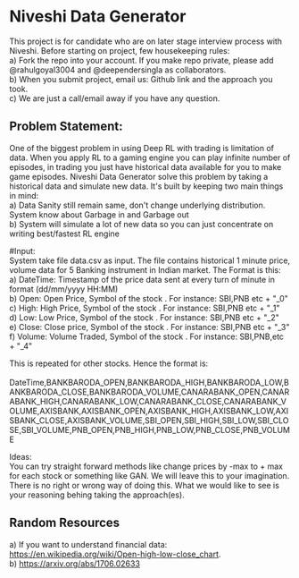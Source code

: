 # Niveshi Data Generator
This project is for candidate who are on later stage interview process with Niveshi. Before starting on project, few housekeeping rules:
<br>a) Fork the repo into your account. If you make repo private, please add @rahulgoyal3004 and @deependersingla as collaborators.<br>
b) When you submit project, email us: Github link and the approach you took.<br>
c) We are just a call/email away if you have any question.
<br>


## Problem Statement:
One of the biggest problem in using Deep RL with trading is limitation of data. When you apply RL to a gaming engine you can play infinite number of episodes, in trading you just have historical data available for you to make game episodes. Niveshi Data Generator solve this problem by taking a historical data and simulate new data. It's built by keeping two main things in mind: <br>
a) Data Sanity still remain same, don't change underlying distribution. System know about Garbage in and Garbage out<br>
b) System will simulate a lot of new data so you can just concentrate on writing best/fastest RL engine

#Input:<br>
System take file data.csv as input. The file contains historical 1 minute price, volume data for 5 Banking instrument in Indian market. The Format is this:<br>
a) DateTime: Timestamp of the price data sent at every turn of minute in format (dd/mm/yyyy HH:MM)<br>
b) Open: Open Price, Symbol of the stock . For instance: SBI,PNB etc + "_0"<br>
c) High: High Price,  Symbol of the stock . For instance: SBI,PNB etc + "_1"<br>
d) Low: Low Price,  Symbol of the stock . For instance: SBI,PNB etc + "_2"<br>
e) Close: Close price,  Symbol of the stock . For instance: SBI,PNB etc + "_3"<br>
f) Volume: Volume Traded,  Symbol of the stock . For instance: SBI,PNB,etc + "_4"<br>

This is repeated for other stocks. Hence the format is:<br><br>
DateTime,BANKBARODA_OPEN,BANKBARODA_HIGH,BANKBARODA_LOW,BANKBARODA_CLOSE,BANKBARODA_VOLUME,CANARABANK_OPEN,CANARABANK_HIGH,CANARABANK_LOW,CANARABANK_CLOSE,CANARABANK_VOLUME,AXISBANK,AXISBANK_OPEN,AXISBANK_HIGH,AXISBANK_LOW,AXISBANK_CLOSE,AXISBANK_VOLUME,SBI_OPEN,SBI_HIGH,SBI_LOW,SBI_CLOSE,SBI_VOLUME,PNB_OPEN,PNB_HIGH,PNB_LOW,PNB_CLOSE,PNB_VOLUME


Ideas:<br> You can try straight forward methods like change prices by -max to + max for each stock or something like GAN. We will leave this to your imagination. There is no right or wrong way of doing this. What we would like to see is your reasoning behing taking the approach(es). 

## Random Resources <br>
a) If you want to understand financial data: https://en.wikipedia.org/wiki/Open-high-low-close_chart. <br>
b) https://arxiv.org/abs/1706.02633<br>
